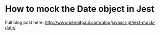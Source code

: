 # How to mock the Date object in Jest

Full blog post here: http://www.benoitpaul.com/blog/javascript/jest-mock-date/
